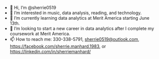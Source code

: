 - 👋 Hi, I’m @sherrie0519
- 👀 I’m interested in music, data analysis, reading, and technology.
- 🌱 I’m currently learning data analytics at Merit America starting June 13th.
- 💞️ I’m looking to start a new career in data analytics after I complete my coursework at Merit America. 
- 📫 How to reach me: 330-338-5791, sherrie0519@outlook.com, https://facebook.com/sherrie.manhard.1983, or https://linkedin.com/in/sherriemanhard/

<!---
sherrie0519/sherrie0519 is a ✨ special ✨ repository because its `README.md` (this file) appears on your GitHub profile.
You can click the Preview link to take a look at your changes.
--->
